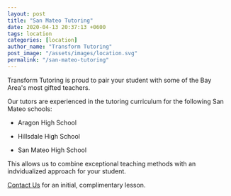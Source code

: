 ```yaml
---
layout: post
title: "San Mateo Tutoring"
date: 2020-04-13 20:37:13 +0600
tags: location
categories: [location]
author_name: "Transform Tutoring"
post_image: "/assets/images/location.svg"
permalink: "/san-mateo-tutoring"
---
```



Transform Tutoring is proud to pair your student with some of the Bay Area's most gifted teachers. 

Our tutors are experienced in the tutoring curriculum for the following San Mateo schools:

* Aragon High School

* Hillsdale High School

* San Mateo High School

This allows us to combine exceptional teaching methods with an indvidualized approach for your student.

[Contact Us](/pages/contact) for an initial, complimentary lesson. 

